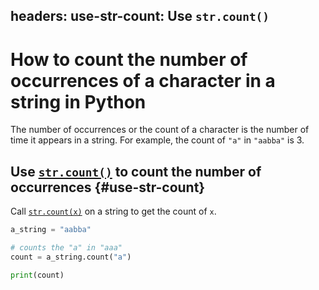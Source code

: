 headers:
  use-str-count: Use `str.count()`
---
# How to count the number of occurrences of a character in a string in Python
The number of occurrences or the count of a character is the number of time it appears in a string. For example, the count of `"a"` in `"aabba"` is 3.

## Use [`str.count()`](kite-sym:builtins.str.count) to count the number of occurrences {#use-str-count}
Call [`str.count(x)`](kite-sym:builtins.str.count) on a string to get the count of `x`.

```python
a_string = "aabba"

# counts the "a" in "aaa"
count = a_string.count("a")

print(count)
```
